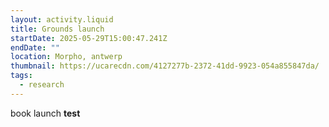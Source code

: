 ```yaml
---
layout: activity.liquid
title: Grounds launch
startDate: 2025-05-29T15:00:47.241Z
endDate: ""
location: Morpho, antwerp
thumbnail: https://ucarecdn.com/4127277b-2372-41dd-9923-054a855847da/
tags:
  - research
---
```

book launch **test**
